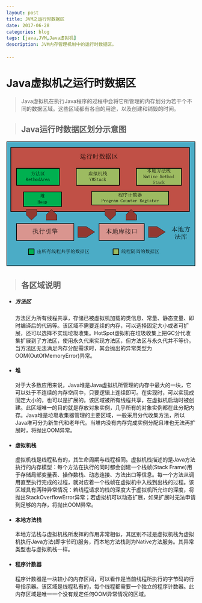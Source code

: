 ```yaml
---
layout: post
title: JVM之运行时数据区
date: 2017-06-28
categories: blog
tags: [java,JVM,Java虚拟机]
description: JVM内存管理机制中的运行时数据区。

---
```


# Java虚拟机之运行时数据区

>Java虚拟机在执行Java程序的过程中会将它所管理的内存划分为若干个不同的数据区域。这些区域都有各自的用途，以及创建和销毁的时间。

> ## Java运行时数据区划分示意图

   ![Alt text](/img/JVM运行时数据区.PNG)

> ## 各区域说明

* ##### 方法区
    方法区为所有线程共享，存储已被虚拟机加载的类信息、常量、静态变量、即时编译后的代码等。该区域不需要连续的内存，可以选择固定大小或者可扩展，还可以选择不实现垃圾收集。HotSpot虚拟机在垃圾收集上把GC分代收集扩展到了方法区，使用永久代来实现方法区，但方法区与永久代并不等价。当方法区无法满足内存分配需求时，其会抛出的异常类型为OOM(OutOfMemoryError)异常。
    
* #### 堆
    对于大多数应用来说，Java堆是Java虚拟机所管理的内存中最大的一块，它可以处于不连续的内存空间中，只要逻辑上连续即可。在实现时，可以实现成固定大小的，也可以是扩展的。该区域被所有线程共享，在虚拟机启动时被创建。此区域唯一的目的就是存放对象实例，几乎所有的对象实例都在此分配内存。Java堆是垃圾收集器管理的主要区域，一般采用分代收集方法，所以Java堆可分为新生代和老年代。当堆内没有内存完成实例分配且堆也无法再扩展时，将抛出OOM异常。
    
* #### 虚拟机栈 
    虚拟机栈是线程私有的，其生命周期与线程相同。虚拟机栈描述的是Java方法执行的内存模型：每个方法在执行的同时都会创建一个栈帧(Stack Frame)用于存储局部变量表、操作数栈、动态连接、方法出口等信息。每一个方法从调用直至执行完成的过程，就对应着一个栈帧在虚拟机中入栈到出栈的过程。该区域具有两种异常情况：若线程请求的栈的深度大于虚拟机所允许的深度，将抛出StackOverflowError异常；若虚拟机可以动态扩展，如果扩展时无法申请到足够的内存，将抛出OOM异常。
* #### 本地方法栈

    本地方法栈与虚拟机栈所发挥的作用非常相似，其区别不过是虚拟机栈为虚拟机执行Java方法(即字节码)服务，而本地方法栈则为Native方法服务。其异常类型也与虚拟机栈一样。
    
* #### 程序计数器
    程序计数器是一块较小的内存区间，可以看作是当前线程所执行的字节码的行号指示器。该区域是线程私有的，每个线程都需要一个独立的程序计数器。此内存区域是唯一一个没有规定任何OOM异常情况的区域。

